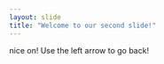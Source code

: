 ```yaml
---
layout: slide
title: "Welcome to our second slide!"
---
```

nice on! 
Use the left arrow to go back!
